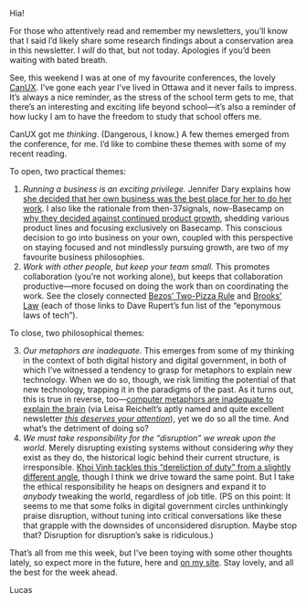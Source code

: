 Hia!

For those who attentively read and remember my newsletters, you’ll know that I said I’d likely share some research findings   about a conservation area in this newsletter. I _will_ do that, but not today. Apologies if you’d been waiting with bated breath.

See, this weekend I was at one of my favourite conferences, the lovely [CanUX](https://canux.io/). I’ve gone each year I’ve lived in Ottawa and it never fails to impress. It’s always a nice reminder, as the stress of the school term gets to me, that there’s an interesting and exciting life beyond school—it’s also a reminder of how lucky I am to have the freedom to study that school offers me.

CanUX got me _thinking_. (Dangerous, I know.) A few themes emerged from the conference, for me. I’d like to combine these themes with some of my recent reading.

To open, two practical themes:

1. _Running a business is an exciting privilege._ Jennifer Dary explains how [she decided that her own business was the best place for her to do her work](https://medium.com/@jenniferdary/people-are-your-future-fe50b25c5cb9). I also like the rationale from then-37signals, now-Basecamp on [why they decided against continued product growth](https://web.archive.org/web/20140207081407/http://37signals.com/), shedding various product lines and focusing exclusively on Basecamp. This conscious decision to go into business on your own, coupled with this perspective on staying focused and not mindlessly pursuing growth, are two of my favourite business philosophies.
2. _Work with other people, but keep your team small._ This promotes collaboration (you’re not working alone), but keeps that collaboration productive—more focused on doing the work than on coordinating the work. See the closely connected [Bezos’ Two-Pizza Rule](https://daverupert.com/2018/04/eponymous-laws-of-tech/#bezos-two-pizza-rule) and [Brooks’ Law](https://daverupert.com/2018/04/eponymous-laws-of-tech/#brooks-law) (each of those links to Dave Rupert’s fun list of the “eponymous laws of tech”).

To close, two philosophical themes:

3. _Our metaphors are inadequate._ This emerges from some of my thinking in the context of both digital history and digital government, in both of which I’ve witnessed a tendency to grasp for metaphors to explain new technology. When we do so, though, we risk limiting the potential of that new technology, trapping it in the paradigms of the past. As it turns out, this is true in reverse, too—[computer metaphors are inadequate to explain the brain](https://aeon.co/essays/your-brain-does-not-process-information-and-it-is-not-a-computer) (via Leisa Reichelt’s aptly named and quite excellent newsletter [*this deserves your attention*](https://tinyletter.com/leisa)), yet we do so all the time. And what’s the detriment of doing so?
4. _We must take responsibility for the “disruption” we wreak upon the world._ Merely disrupting existing systems without considering _why_ they exist as they do, the historical logic behind their current structure, is irresponsible. [Khoi Vinh tackles this “dereliction of duty” from a slightly different angle](https://www.subtraction.com/2018/10/08/uber-lyft-taxis-design-the-age-of-ambivalence/), though I think we drive toward the same point. But I take the ethical responsibility he heaps on designers and expand it to _anybody_ tweaking the world, regardless of job title. (PS on this point: It seems to me that some folks in digital government circles unthinkingly praise disruption, without tuning into critical conversations like these that grapple with the downsides of unconsidered disruption. Maybe stop that? Disruption for disruption’s sake is ridiculous.)

That’s all from me this week, but I’ve been toying with some other thoughts lately, so expect more in the future, here and [on my site](https://lucascherkewski.com/study/). Stay lovely, and all the best for the week ahead.

Lucas